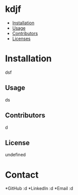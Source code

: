 # kdjf
* [Installation](#installation)
* [Usage](#usage)
* [Contributors](#contributors)
* [Licenses](#licences)
# Installation
dsf
## Usage
ds
## Contributors
d
## License
undefined
    
# Contact
*GitHub :d
*LinkedIn :d
*Email :d